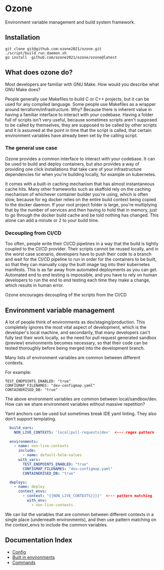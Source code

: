 # Ozone

Environment variable management and build system framework.

## Installation

```
git clone git@github.com:ozone2021/ozone.git
./script/build_run_daemon.sh
go install  github.com/ozone2021/ozone/ozone@latest
```

## What does ozone do?

Most developers are familiar with GNU Make. How would you describe what GNU Make does?

People generally use Makefiles to build C or C++ projects, but it can be used for any compiled language. Some people use 
Makefiles as a wrapper around terraform/infrastructure. Why? Because there is inherent value in having a familiar interface to interact with your codebase. Having a folder full of scripts 
isn't very useful, because sometimes scripts aren't supposed to be called by themselves, they are supposed to be called 
by other scripts and it is assumed at the point in time that the script is called, that certain environment variables have 
already been set by the calling script.

### The general use case

Ozone provides a common interface to interact with your codebase. It can be used to build and deploy containers, but also 
provides a way of providing one click installations that take care of your infrastructure dependencies for when you're
building locally, for example on kubernetes.

It comes with a built-in caching mechanism that has almost instantaneous cache hits. Many other frameworks such as skaffold 
rely on the caching mechanism of whichever container builder you're using, which is often slow, because for eg docker 
relies on the entire build context being copied to the docker daemon. If your root project folder is large, you're multiplying 
that by the number of services and then having to hold that in memory, just to go through the docker build cache and be told 
nothing has changed. This alone can add a minute or 2 to your build time.

### Decoupling from CI/CD

Too often, people write their CI/CD pipelines in a way that the build is tightly coupled to the CI/CD provider. Their scripts
cannot be reused locally, and in the worst case scenario, developers have to push their code to a branch and wait for the CI/CD pipeline to run 
in order for the containers to be built, so that they can manually copy the built image tag into their kubernetes manifests. This is 
as far away from automated deployments as you can get. Automated end to end testing is impossible, and you have to rely
on human developers to run the end to end testing each time they make a change, which results in human error.

Ozone encourages decoupling of the scripts from the CI/CD 

## Environment variable management

A lot of people think of environments as dev/staging/production. This completely ignores the most vital aspect of development,
which is the developer's local machine, and secondarily, that many developers can't fully test their work locally, so the
need for pull request generated sandbox (preview) environments becomes necessary, so that their code can be tested thoroughly before being merged 
into the development branch.

Many lists of environment variables are common between different contexts.

For example:

```
TEST_ENDPOINTS_ENABLED: "true"
CONFIGMAP_FILENAMES: "dev-configmap.yaml"
CONTAINERISED_DB: "true"
```

The above environment variables are common between local/sandbox/dev.
How can we share environment variables without massive repetition?

Yaml anchors can be used but sometimes break IDE yaml linting. They also don't support templating.

```yaml
  build_vars:
    NON_LIVE_CONTEXTS: 'local|pull-requests|dev'  <--- regex pattern
    
  environments:
    - name: non-live-contexts
      include:
        - name: default-helm-values
      with_vars:
        TEST_ENDPOINTS_ENABLED: "true"
        CONFIGMAP_FILENAMES: "dev-configmap.yaml"
        CONTAINERISED_DB: "true"

  deploys:  
    - name: deploy
      context_envs:
        - context: "{{NON_LIVE_CONTEXTS}}}}"  <--- pattern matching
          with_env:
            - non-live-contexts
```

We can list the variables that are common between different contexts in a single place (underneath environments), and then use pattern matching on the 
context_envs to include the common variables.

## Documentation Index

- [Config](./docs/built_in_environments.md)
- [Built in environments](./docs/built_in_environments.md)
- [Commands](./docs/commands.md)